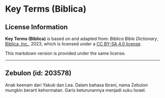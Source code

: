 # Key Terms (Biblica)

## License Information

**Key Terms (Biblica)** is based on and adapted from: _Biblica Bible Dictionary_, [Biblica, Inc.](https://www.biblica.com/), 2023, which is licensed under a [CC BY-SA 4.0 license](https://creativecommons.org/licenses/by-sa/4.0/legalcode.en).

This markdown version is provided under the same license.



--------------------------------

## Zebulon (id: 203578)

Anak keenam dari Yakub dan Lea. Dalam bahasa Ibrani, nama Zebulon mungkin berarti kehormatan. Garis keturunannya menjadi suku Israel.


